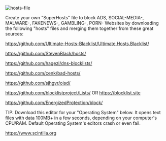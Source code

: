 ![hosts-file](https://github.com/universalbyte/superhostsfile/assets/46248788/1586b7fd-1800-42c6-82f2-b35ef01234cf)

Create your own "SuperHosts" file to block
ADS, SOCIAL-MEDIA-, MALWARE-, FAKENEWS-, GAMBLING-, PORN- Websites
by downloading the following "hosts" files and merging them together from these great sources:

https://github.com/Ultimate-Hosts-Blacklist/Ultimate.Hosts.Blacklist/

https://github.com/StevenBlack/hosts/

https://github.com/hagezi/dns-blocklists/

https://github.com/cenk/bad-hosts/

https://github.com/sjhgvr/oisd/

https://github.com/blocklistproject/Lists/ OR https://blocklist.site

https://github.com/EnergizedProtection/block/

TIP: Download this editor for your "Operating System" below. It opens text files with data 100MB+ in a few seconds, depending on your computer's CPU/RAM. Default Operating System's editors crash or even fail.

https://www.scintilla.org
